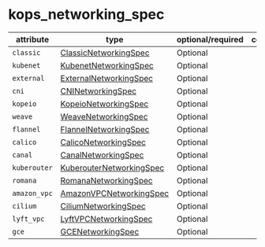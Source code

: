 # kops_networking_spec

| attribute | type | optional/required | computed |
| --- | --- | --- | --- |
| `classic` | [ClassicNetworkingSpec](./ClassicNetworkingSpec.generated.md) | Optional |  |
| `kubenet` | [KubenetNetworkingSpec](./KubenetNetworkingSpec.generated.md) | Optional |  |
| `external` | [ExternalNetworkingSpec](./ExternalNetworkingSpec.generated.md) | Optional |  |
| `cni` | [CNINetworkingSpec](./CNINetworkingSpec.generated.md) | Optional |  |
| `kopeio` | [KopeioNetworkingSpec](./KopeioNetworkingSpec.generated.md) | Optional |  |
| `weave` | [WeaveNetworkingSpec](./WeaveNetworkingSpec.generated.md) | Optional |  |
| `flannel` | [FlannelNetworkingSpec](./FlannelNetworkingSpec.generated.md) | Optional |  |
| `calico` | [CalicoNetworkingSpec](./CalicoNetworkingSpec.generated.md) | Optional |  |
| `canal` | [CanalNetworkingSpec](./CanalNetworkingSpec.generated.md) | Optional |  |
| `kuberouter` | [KuberouterNetworkingSpec](./KuberouterNetworkingSpec.generated.md) | Optional |  |
| `romana` | [RomanaNetworkingSpec](./RomanaNetworkingSpec.generated.md) | Optional |  |
| `amazon_vpc` | [AmazonVPCNetworkingSpec](./AmazonVPCNetworkingSpec.generated.md) | Optional |  |
| `cilium` | [CiliumNetworkingSpec](./CiliumNetworkingSpec.generated.md) | Optional |  |
| `lyft_vpc` | [LyftVPCNetworkingSpec](./LyftVPCNetworkingSpec.generated.md) | Optional |  |
| `gce` | [GCENetworkingSpec](./GCENetworkingSpec.generated.md) | Optional |  |
